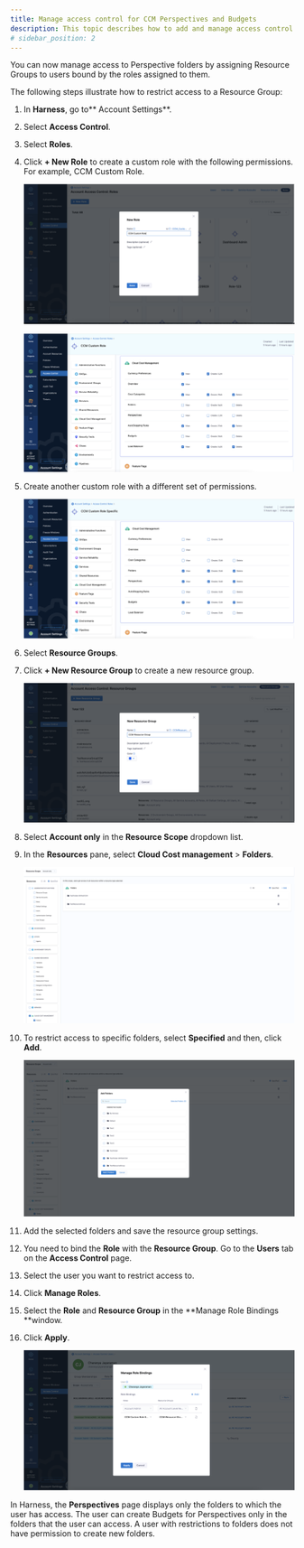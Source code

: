 ```yaml
---
title: Manage access control for CCM Perspectives and Budgets
description: This topic describes how to add and manage access control for CCM Perspectives folder.
# sidebar_position: 2
---
```


You can now manage access to Perspective folders by assigning Resource Groups to users bound by the roles assigned to them.

The following steps illustrate how to restrict access to a Resource Group:



1. In **Harness**, go to** Account Settings**.
2. Select **Access Control**.
3. Select **Roles**.
4. Click **+ New Role** to create a custom role with the following permissions. For example, CCM Custom Role. 
   
     ![](./static/create-new-role.png)
     
     
     ![](./static/custom-role-permissions-1.png)


5. Create another custom role with a different set of permissions. 
   
      ![](./static/custom-role-permissions-2.png)

6. Select **Resource Groups**.
7. Click **+ New Resource Group** to create a new resource group.

    ![](./static/create-new-resource-group.png)

8.  Select **Account only** in the **Resource Scope** dropdown list.
9.  In the **Resources** pane, select **Cloud Cost management** > **Folders**. 
    
      ![](./static/select-resources.png)
	
10.  To restrict access to specific folders, select **Specified** and then, click **Add**. 
    
      ![](./static/add-folders.png)

11. Add the selected folders and save the resource group settings.
12. You need to bind the **Role** with the **Resource Group**. Go to the **Users** tab on the **Access Control** page.
13. Select the user you want to restrict access to.
14. Click **Manage Roles**.
15. Select the **Role** and **Resource Group** in the **Manage Role Bindings **window.
16. Click **Apply**. 
    
      ![](./static/manage-role-bindings.png)


In Harness, the **Perspectives** page displays only the folders to which the user has access. The user can create Budgets for Perspectives only in the folders that the user can access. A user with restrictions to folders does not have permission to create new folders.
